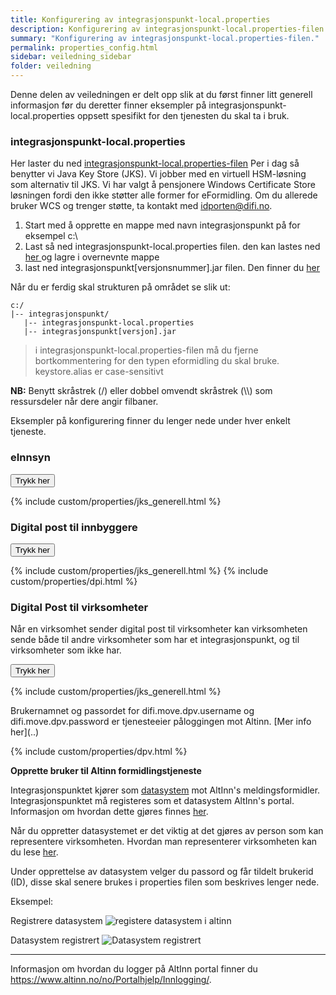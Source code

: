 ```yaml
---
title: Konfigurering av integrasjonspunkt-local.properties
description: Konfigurering av integrasjonspunkt-local.properties-filen.
summary: "Konfigurering av integrasjonspunkt-local.properties-filen."
permalink: properties_config.html
sidebar: veiledning_sidebar
folder: veiledning
---
```


Denne delen av veiledningen er delt opp slik at du først finner litt generell informasjon før du deretter finner eksempler på integrasjonspunkt-local.properties oppsett spesifikt for den tjenesten du skal ta i bruk. 

### integrasjonspunkt-local.properties

Her laster du ned [integrasjonspunkt-local.properties-filen](https://github.com/difi/move-integrasjonspunkt/blob/gh-pages/resources/integrasjonspunkt_local.properties) Per i dag så benytter vi Java Key Store (JKS). Vi jobber med en virtuell HSM-løsning som alternativ til JKS. Vi har valgt å pensjonere Windows Certificate Store løsningen fordi den ikke støtter alle former for eFormidling. Om du allerede bruker WCS og trenger støtte, ta kontakt med <a href="mailto:idporten@difi.no">idporten@difi.no</a>. 

1. Start med å opprette en mappe med navn integrasjonspunkt på for eksempel c:\
2. Last så ned integrasjonspunkt-local.properties filen. den kan lastes ned [her ](https://github.com/difi/move-integrasjonspunkt/blob/gh-pages/resources/integrasjonspunkt_local.properties) og lagre i overnevnte mappe
3. last ned integrasjonspunkt[versjonsnummer].jar filen. Den finner du [her](..)

Når du er ferdig skal strukturen på området se slik ut:
```
c:/
|-- integrasjonspunkt/
   |-- integrasjonspunkt-local.properties
   |-- integrasjonspunkt[versjon].jar
```

> i integrasjonspunkt-local.properties-filen må du fjerne bortkommentering for den typen eformidling du skal bruke.
> keystore.alias er case-sensitivt

**NB:** Benytt skråstrek (/) eller dobbel omvendt skråstrek (\\\\) som ressursdeler når dere angir filbaner.

Eksempler på konfigurering finner du lenger nede under hver enkelt tjeneste.

### eInnsyn 


<button data-toggle="collapse" data-target="#demo1">Trykk her</button>
<div id="demo1" class="collapse">
  {% include custom/properties/jks_generell.html %} 
</div>

### Digital post til innbyggere

<button data-toggle="collapse" data-target="#demo3">Trykk her</button>
<div id="demo3" class="collapse">
  {% include custom/properties/jks_generell.html %} 
  {% include custom/properties/dpi.html %}
</div>

### Digital Post til virksomheter

Når en virksomhet sender digital post til virksomheter kan virksomheten sende både til andre virksomheter som har et integrasjonspunkt, og til virksomheter som ikke har. 

<button data-toggle="collapse" data-target="#demo6">Trykk her</button>
<div id="demo6" class="collapse">
  {% include custom/properties/jks_generell.html %} 
  <p> Brukernamnet og passordet for difi.move.dpv.username og difi.move.dpv.password er tjenesteeier påloggingen mot Altinn. [Mer info her](..)</p>
  {% include custom/properties/dpv.html %}
</div>

**Opprette bruker til Altinn formidlingstjeneste**

Integrasjonspunktet kjører som [datasystem](https://www.altinn.no/no/Portalhjelp/Datasystemer/) mot AltInn's meldingsformidler. Integrasjonspunktet må registeres som et datasystem AltInn's portal. Informasjon om hvordan dette gjøres finnes [her](https://www.altinn.no/no/Portalhjelp/Datasystemer/Registrere-datasystem/).

Når du oppretter datasystemet er det viktig at det gjøres av person som kan representere virksomheten. Hvordan man representerer virksomheten kan du lese [her](https://www.altinn.no/no/Portalhjelp/Hvordan-representere-andre/).

Under opprettelse av datasystem velger du passord og får tildelt brukerid (ID), disse skal senere brukes i properties filen som beskrives lenger nede.

Eksempel:

Registrere datasystem
![](https://github.com/difi/move-integrasjonspunkt/blob/gh-pages/images/altinnDatasystemRegistrer.PNG "registere datasystem i altinn")



Datasystem registrert
![Datasystem registrert](https://github.com/difi/move-integrasjonspunkt/blob/gh-pages/images/altinnDatasystemRegistrert.PNG)

___

Informasjon om hvordan du logger på AltInn portal finner du <a href="her">https://www.altinn.no/no/Portalhjelp/Innlogging/</a>.


